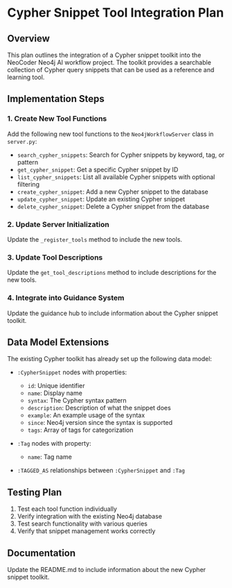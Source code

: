 # Cypher Snippet Tool Integration Plan

## Overview
This plan outlines the integration of a Cypher snippet toolkit into the NeoCoder Neo4j AI workflow project. The toolkit provides a searchable collection of Cypher query snippets that can be used as a reference and learning tool.

## Implementation Steps

### 1. Create New Tool Functions
Add the following new tool functions to the `Neo4jWorkflowServer` class in `server.py`:

- `search_cypher_snippets`: Search for Cypher snippets by keyword, tag, or pattern
- `get_cypher_snippet`: Get a specific Cypher snippet by ID
- `list_cypher_snippets`: List all available Cypher snippets with optional filtering
- `create_cypher_snippet`: Add a new Cypher snippet to the database
- `update_cypher_snippet`: Update an existing Cypher snippet
- `delete_cypher_snippet`: Delete a Cypher snippet from the database

### 2. Update Server Initialization
Update the `_register_tools` method to include the new tools.

### 3. Update Tool Descriptions
Update the `get_tool_descriptions` method to include descriptions for the new tools.

### 4. Integrate into Guidance System
Update the guidance hub to include information about the Cypher snippet toolkit.

## Data Model Extensions
The existing Cypher toolkit has already set up the following data model:

- `:CypherSnippet` nodes with properties:
  - `id`: Unique identifier
  - `name`: Display name
  - `syntax`: The Cypher syntax pattern
  - `description`: Description of what the snippet does
  - `example`: An example usage of the syntax
  - `since`: Neo4j version since the syntax is supported
  - `tags`: Array of tags for categorization

- `:Tag` nodes with property:
  - `name`: Tag name

- `:TAGGED_AS` relationships between `:CypherSnippet` and `:Tag`

## Testing Plan
1. Test each tool function individually
2. Verify integration with the existing Neo4j database
3. Test search functionality with various queries
4. Verify that snippet management works correctly

## Documentation
Update the README.md to include information about the new Cypher snippet toolkit.
